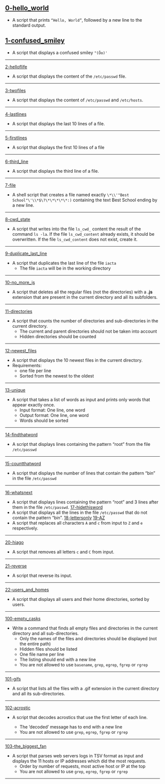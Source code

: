 
[0-hello_world](https://github.com/SKENGMANE/alx-system_engineering-devops/blob/master/0x02-shell_redirections/0-hello_world)
---
* A script that prints `“Hello, World”`, followed by a new line to the standard output.

[1-confused_smiley](https://github.com/SKENGMANE/alx-system_engineering-devops/blob/master/0x02-shell_redirections/1-confused_smiley)
---
* A script that displays a confused smiley `"(Ôo)'`
---
[2-helloflife](https://github.com/SKENGMANE/alx-system_engineering-devops/blob/master/0x02-shell_redirections/2-hellofile)
* A script that displays the content of the `/etc/passwd` file.
---
[3-twofiles](https://github.com/SKENGMANE/alx-system_engineering-devops/blob/master/0x02-shell_redirections/3-twofiles)
* A script that displays the content of `/etc/passwd` and `/etc/hosts`.
---
[4-lastlines](https://github.com/SKENGMANE/alx-system_engineering-devops/blob/master/0x02-shell_redirections/4-lastlines)
* A script that displays the last 10 lines of a file.
---
[5-firstlines](https://github.com/SKENGMANE/alx-system_engineering-devops/blob/master/0x02-shell_redirections/5-firstlines)
* A script that displays the first 10 lines of a file
---
[6-third_line](https://github.com/SKENGMANE/alx-system_engineering-devops/blob/master/0x02-shell_redirections/6-third_line)
* A script that displays the third line of a file.
---
[7-file](https://github.com/SKENGMANE/alx-system_engineering-devops/blob/master/0x02-shell_redirections/7-file)
* A shell script that creates a file named exactly `\*\\'"Best School"\'\\*$\?\*\*\*\*\*:)` containing the text Best School ending by a new line.
---
[8-cwd_state](https://github.com/SKENGMANE/alx-system_engineering-devops/blob/master/0x02-shell_redirections/8-cwd_state)
* A script that writes into the file `ls_cwd_` content the result of the command `ls -la`. If the file `ls_cwd_content` already exists, it should be overwritten. If the file `ls_cwd_content` does not exist, create it.
---
[9-duplicate_last_line](https://github.com/SKENGMANE/alx-system_engineering-devops/blob/master/0x02-shell_redirections/9-duplicate_last_line)
* A script that duplicates the last line of the file `iacta`
  - The file `iacta` will be in the working directory
---
[10-no_more_js](https://github.com/SKENGMANE/alx-system_engineering-devops/blob/master/0x02-shell_redirections/10-no_more_js)
* A script that deletes all the regular files (not the directories) with a **.js** extension that are present in the current directory and all its subfolders.
---
[11-directories](https://github.com/SKENGMANE/alx-system_engineering-devops/blob/master/0x02-shell_redirections/11-directories)
* A script that counts the number of directories and sub-directories in the current directory.
  - The current and parent directories should not be taken into account
  - Hidden directories should be counted
---
[12-newest_files](https://github.com/SKENGMANE/alx-system_engineering-devops/blob/master/0x02-shell_redirections/12-newest_files)
* A script that displays the 10 newest files in the current directory.
* Requirements:
  - one file per line
  - Sorted from the newest to the oldest
---
[13-unique](https://github.com/SKENGMANE/alx-system_engineering-devops/blob/master/0x02-shell_redirections/13-unique)
* A script that takes a list of words as input and prints only words that appear exactly once.
  - Input format: One line, one word
  - Output format: One line, one word
  - Words should be sorted
---
[14-findthatword](https://github.com/SKENGMANE/alx-system_engineering-devops/blob/master/0x02-shell_redirections/14-findthatword)
* A script that displays lines containing the pattern “root” from the file `/etc/passwd`
---
[15-countthatword](https://github.com/SKENGMANE/alx-system_engineering-devops/blob/master/0x02-shell_redirections/15-countthatword)
* A script that displays the number of lines that contain the pattern “bin” in the file `/etc/passwd`
---
[16-whatsnext](https://github.com/SKENGMANE/alx-system_engineering-devops/blob/master/0x02-shell_redirections/16-whatsnext)
* A script that displays lines containing the pattern “root” and 3 lines after them in the file `/etc/passwd`.
[17-hidethisword](https://github.com/SKENGMANE/alx-system_engineering-devops/blob/master/0x02-shell_redirections/17-hidethisword)
* A script that displays all the lines in the file `/etc/passwd` that do not contain the pattern “bin”.
[18-lettersonly](https://github.com/SKENGMANE/alx-system_engineering-devops/blob/master/0x02-shell_redirections/18-letteronly)
[19-AZ](https://github.com/SKENGMANE/alx-system_engineering-devops/blob/master/0x02-shell_redirections/19-AZ)
* A script that replaces all characters `A` and `c` from input to `Z` and `e` respectively.
---
[20-hiago](https://github.com/SKENGMANE/alx-system_engineering-devops/blob/master/0x02-shell_redirections/20-hiago)
* A script that removes all letters `c` and `C` from input.
---
[21-reverse](https://github.com/SKENGMANE/alx-system_engineering-devops/blob/master/0x02-shell_redirections/21-reverse)
* A script that reverse its input.
---
[22-users_and_homes](https://github.com/SKENGMANE/alx-system_engineering-devops/blob/master/0x02-shell_redirections/22-users_and_homes)
* A script that displays all users and their home directories, sorted by users.
---
[100-empty_casks](https://github.com/SKENGMANE/alx-system_engineering-devops/blob/master/0x02-shell_redirections/100-empty_casks)
* Write a command that finds all empty files and directories in the current directory and all sub-directories.
  - Only the names of the files and directories should be displayed (not the entire path)
  - Hidden files should be listed
  - One file name per line
  - The listing should end with a new line
  - You are not allowed to use `basename`, `grep`, `egrep`, `fgrep` or `rgrep` 
---
[101-gifs](https://github.com/SKENGMANE/alx-system_engineering-devops/blob/master/0x02-shell_redirections/101-gifs)
* A script that lists all the files with a .gif extension in the current directory and all its sub-directories.
---
[102-acrostic](https://github.com/SKENGMANE/alx-system_engineering-devops/blob/master/0x02-shell_redirections/102-acrostic)
* A script that decodes acrostics that use the first letter of each line.

  - The ‘decoded’ message has to end with a new line
  - You are not allowed to use `grep`, `egrep`, `fgrep` or `rgrep`
---
[103-the_biggest_fan](https://github.com/SKENGMANE/alx-system_engineering-devops/blob/master/0x02-shell_redirections/103-the_biggest_fan)
* A script that parses web servers logs in TSV format as input and displays the 11 hosts or IP addresses which did the most requests.
  - Order by number of requests, most active host or IP at the top
  - You are not allowed to use `grep`, `egrep`, `fgrep` or `rgrep`
---
